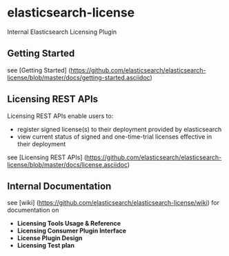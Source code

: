 elasticsearch-license
=====================

Internal Elasticsearch Licensing Plugin

## Getting Started

see [Getting Started] (https://github.com/elasticsearch/elasticsearch-license/blob/master/docs/getting-started.asciidoc)

## Licensing REST APIs

Licensing REST APIs enable users to:

 - register signed license(s) to their deployment provided by elasticsearch
 - view current status of signed and one-time-trial licenses effective in their deployment

see [Licensing REST APIs] (https://github.com/elasticsearch/elasticsearch-license/blob/master/docs/license.asciidoc)

## Internal Documentation
see [wiki] (https://github.com/elasticsearch/elasticsearch-license/wiki) for documentation on

 - **Licensing Tools Usage & Reference**
 - **Licensing Consumer Plugin Interface**
 - **License Plugin Design**
 - **Licensing Test plan**
